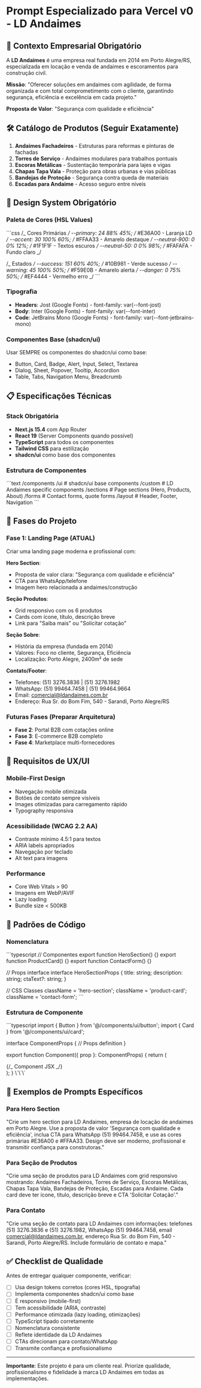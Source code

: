 # Prompt Especializado para Vercel v0 - LD Andaimes

## 🎯 Contexto Empresarial Obrigatório

A **LD Andaimes** é uma empresa real fundada em 2014 em Porto Alegre/RS, especializada em locação e venda de andaimes e escoramentos para construção civil.

**Missão**: "Oferecer soluções em andaimes com agilidade, de forma organizada e com total comprometimento com o cliente, garantindo segurança, eficiência e excelência em cada projeto."

**Proposta de Valor**: "Segurança com qualidade e eficiência"

## 🛠️ Catálogo de Produtos (Seguir Exatamente)

1. **Andaimes Fachadeiros** - Estruturas para reformas e pinturas de fachadas
2. **Torres de Serviço** - Andaimes modulares para trabalhos pontuais
3. **Escoras Metálicas** - Sustentação temporária para lajes e vigas
4. **Chapas Tapa Vala** - Proteção para obras urbanas e vias públicas
5. **Bandejas de Proteção** - Segurança contra queda de materiais
6. **Escadas para Andaime** - Acesso seguro entre níveis

## 🎨 Design System Obrigatório

### Paleta de Cores (HSL Values)

\`\`\`css
/_ Cores Primárias _/
--primary: 24 88% 45%; /_ #E36A00 - Laranja LD _/
--accent: 30 100% 60%; /_ #FFAA33 - Amarelo destaque _/
--neutral-900: 0 0% 12%; /_ #1F1F1F - Textos escuros _/
--neutral-50: 0 0% 98%; /_ #FAFAFA - Fundo claro _/

/_ Estados _/
--success: 151 60% 40%; /_ #10B981 - Verde sucesso _/
--warning: 45 100% 50%; /_ #F59E0B - Amarelo alerta _/
--danger: 0 75% 50%; /_ #EF4444 - Vermelho erro _/
\`\`\`

### Tipografia

- **Headers**: Jost (Google Fonts) - font-family: var(--font-jost)
- **Body**: Inter (Google Fonts) - font-family: var(--font-inter)
- **Code**: JetBrains Mono (Google Fonts) - font-family: var(--font-jetbrains-mono)

### Componentes Base (shadcn/ui)

Usar SEMPRE os componentes do shadcn/ui como base:

- Button, Card, Badge, Alert, Input, Select, Textarea
- Dialog, Sheet, Popover, Tooltip, Accordion
- Table, Tabs, Navigation Menu, Breadcrumb

## 📋 Especificações Técnicas

### Stack Obrigatória

- **Next.js 15.4** com App Router
- **React 19** (Server Components quando possível)
- **TypeScript** para todos os componentes
- **Tailwind CSS** para estilização
- **shadcn/ui** como base dos componentes

### Estrutura de Componentes

\`\`\`text
/components
/ui # shadcn/ui base components
/custom # LD Andaimes specific components
/sections # Page sections (Hero, Products, About)
/forms # Contact forms, quote forms
/layout # Header, Footer, Navigation
\`\`\`

## 🚀 Fases do Projeto

### Fase 1: Landing Page (ATUAL)

Criar uma landing page moderna e profissional com:

**Hero Section**:

- Proposta de valor clara: "Segurança com qualidade e eficiência"
- CTA para WhatsApp/telefone
- Imagem hero relacionada a andaimes/construção

**Seção Produtos**:

- Grid responsivo com os 6 produtos
- Cards com ícone, título, descrição breve
- Link para "Saiba mais" ou "Solicitar cotação"

**Seção Sobre**:

- História da empresa (fundada em 2014)
- Valores: Foco no cliente, Segurança, Eficiência
- Localização: Porto Alegre, 2400m² de sede

**Contato/Footer**:

- Telefones: (51) 3276.3836 | (51) 3276.1982
- WhatsApp: (51) 99464.7458 | (51) 99464.9664
- Email: <comercial@ldandaimes.com.br>
- Endereço: Rua Sr. do Bom Fim, 540 - Sarandi, Porto Alegre/RS

### Futuras Fases (Preparar Arquitetura)

- **Fase 2**: Portal B2B com cotações online
- **Fase 3**: E-commerce B2B completo
- **Fase 4**: Marketplace multi-fornecedores

## 📱 Requisitos de UX/UI

### Mobile-First Design

- Navegação mobile otimizada
- Botões de contato sempre visíveis
- Images otimizadas para carregamento rápido
- Typography responsiva

### Acessibilidade (WCAG 2.2 AA)

- Contraste mínimo 4.5:1 para textos
- ARIA labels apropriados
- Navegação por teclado
- Alt text para imagens

### Performance

- Core Web Vitals > 90
- Imagens em WebP/AVIF
- Lazy loading
- Bundle size < 500KB

## 🔧 Padrões de Código

### Nomenclatura

\`\`\`typescript
// Componentes
export function HeroSection() {}
export function ProductCard() {}
export function ContactForm() {}

// Props interface
interface HeroSectionProps {
title: string;
description: string;
ctaText?: string;
}

// CSS Classes
className = 'hero-section';
className = 'product-card';
className = 'contact-form';
\`\`\`

### Estrutura de Componente

\`\`\`typescript
import { Button } from '@/components/ui/button';
import { Card } from '@/components/ui/card';

interface ComponentProps {
// Props definition
}

export function Component({ prop }: ComponentProps) {
return (
<section className="component-section">
{/_ Component JSX _/}
</section>
);
}
\`\`\`

## 🎯 Exemplos de Prompts Específicos

### Para Hero Section

"Crie um hero section para LD Andaimes, empresa de locação de andaimes em Porto Alegre. Use a proposta de valor 'Segurança com qualidade e eficiência', inclua CTA para WhatsApp (51) 99464.7458, e use as cores primárias #E36A00 e #FFAA33. Design deve ser moderno, profissional e transmitir confiança para construtoras."

### Para Seção de Produtos

"Crie uma seção de produtos para LD Andaimes com grid responsivo mostrando: Andaimes Fachadeiros, Torres de Serviço, Escoras Metálicas, Chapas Tapa Vala, Bandejas de Proteção, Escadas para Andaime. Cada card deve ter ícone, título, descrição breve e CTA 'Solicitar Cotação'."

### Para Contato

"Crie uma seção de contato para LD Andaimes com informações: telefones (51) 3276.3836 e (51) 3276.1982, WhatsApp (51) 99464.7458, email <comercial@ldandaimes.com.br>, endereço Rua Sr. do Bom Fim, 540 - Sarandi, Porto Alegre/RS. Include formulário de contato e mapa."

## ✅ Checklist de Qualidade

Antes de entregar qualquer componente, verificar:

- [ ] Usa design tokens corretos (cores HSL, tipografia)
- [ ] Implementa componentes shadcn/ui como base
- [ ] É responsivo (mobile-first)
- [ ] Tem acessibilidade (ARIA, contraste)
- [ ] Performance otimizada (lazy loading, otimizações)
- [ ] TypeScript tipado corretamente
- [ ] Nomenclatura consistente
- [ ] Reflete identidade da LD Andaimes
- [ ] CTAs direcionam para contato/WhatsApp
- [ ] Transmite confiança e profissionalismo

---

**Importante**: Este projeto é para um cliente real. Priorize qualidade, profissionalismo e fidelidade à marca LD Andaimes em todas as implementações.
